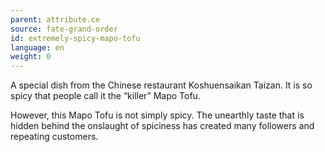 ```yaml
---
parent: attribute.ce
source: fate-grand-order
id: extremely-spicy-mapo-tofu
language: en
weight: 0
---
```


A special dish from the Chinese restaurant Koshuensaikan Taizan. It is so spicy that people call it the “killer” Mapo Tofu.

However, this Mapo Tofu is not simply spicy. The unearthly taste that is hidden behind the onslaught of spiciness has created many followers and repeating customers.
